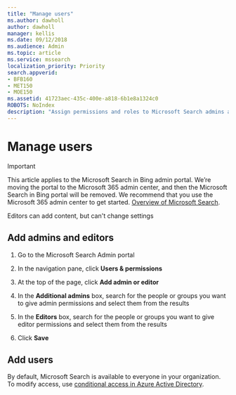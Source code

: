 ```yaml
---
title: "Manage users"
ms.author: dawholl
author: dawholl
manager: kellis
ms.date: 09/12/2018
ms.audience: Admin
ms.topic: article
ms.service: mssearch
localization_priority: Priority
search.appverid:
- BFB160
- MET150
- MOE150
ms.assetid: 41723aec-435c-400e-a818-6b1e8a1324c0
ROBOTS: NoIndex
description: "Assign permissions and roles to Microsoft Search admins and editors"
---
```

# Manage users

> [!IMPORTANT]
> This article applies to the Microsoft Search in Bing admin portal. We’re moving the portal to the Microsoft 365 admin center, and then the Microsoft Search in Bing portal will be removed. We recommend that you use the Microsoft 365 admin center to get started. [Overview of Microsoft Search](overview-microsoft-search.md).
    
Editors can add content, but can't change settings
  
## Add admins and editors

1. Go to the Microsoft Search Admin portal
    
2. In the navigation pane, click **Users &amp; permissions**
    
3. At the top of the page, click **Add admin or editor**
    
4. In the **Additional admins** box, search for the people or groups you want to give admin permissions and select them from the results 
    
5. In the **Editors** box, search for the people or groups you want to give editor permissions and select them from the results 
    
6. Click **Save**
    
## Add users

By default, Microsoft Search is available to everyone in your organization. To modify access, use [conditional access in Azure Active Directory](https://docs.microsoft.com/azure/active-directory/conditional-access/overview).